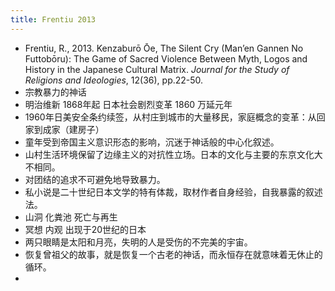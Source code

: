 ```yaml
---
title: Frentiu 2013
---
```


- Frentiu, R., 2013. Kenzaburō Ōe, The Silent Cry (Man’en Gannen No Futtobōru): The Game of Sacred Violence Between Myth, Logos and History in the Japanese Cultural Matrix. _Journal for the Study of Religions and Ideologies_, 12(36), pp.22-50.
- 宗教暴力的神话
- 明治维新 1868年起 日本社会剧烈变革 1860 万延元年
- 1960年日美安全条约续签，从村庄到城市的大量移民，家庭概念的变革：从回家到成家（建房子）
- 童年受到帝国主义意识形态的影响，沉迷于神话般的中心化叙述。
- 山村生活环境保留了边缘主义的对抗性立场。日本的文化与主要的东京文化大不相同。
- 对团结的追求不可避免地导致暴力。
- 私小说是二十世纪日本文学的特有体裁，取材作者自身经验，自我暴露的叙述法。
- 山洞 化粪池 死亡与再生
- 冥想 内观 出现于20世纪的日本
- 两只眼睛是太阳和月亮，失明的人是受伤的不完美的宇宙。
- 恢复曾祖父的故事，就是恢复一个古老的神话，而永恒存在就意味着无休止的循环。
-